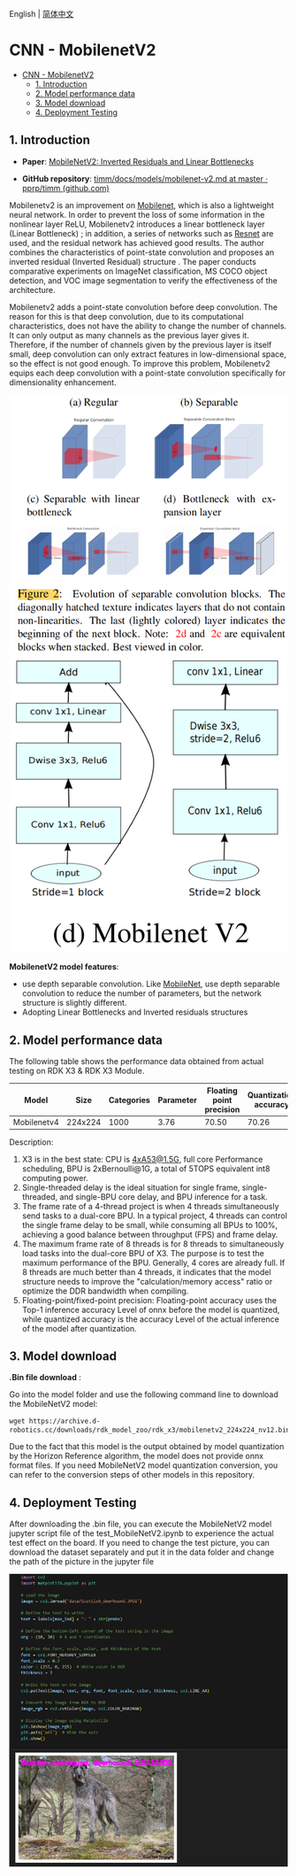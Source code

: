 English | [简体中文](./README_cn.md)

# CNN - MobilenetV2

- [CNN - MobilenetV2](#cnn---mobilenetv2)
  - [1. Introduction](#1-introduction)
  - [2. Model performance data](#2-model-performance-data)
  - [3. Model download](#3-model-download)
  - [4. Deployment Testing](#4-deployment-testing)


## 1. Introduction

- **Paper**: [MobileNetV2: Inverted Residuals and Linear Bottlenecks](https://arxiv.org/abs/1801.04381)

- **GitHub repository**: [timm/docs/models/mobilenet-v2.md at master · pprp/timm (github.com)](https://github.com/pprp/timm/blob/master/docs/models/mobilenet-v2.md)

Mobilenetv2 is an improvement on [Mobilenet](../MobileNet/README.md), which is also a lightweight neural network. In order to prevent the loss of some information in the nonlinear layer ReLU, Mobilenetv2 introduces a linear bottleneck layer (Linear Bottleneck) ; in addition, a series of networks such as [Resnet](../ResNet/README.md) are used, and the residual network has achieved good results. The author combines the characteristics of point-state convolution and proposes an inverted residual (Inverted Residual) structure . The paper conducts comparative experiments on ImageNet classification, MS COCO object detection, and VOC image segmentation to verify the effectiveness of the architecture.

Mobilenetv2 adds a point-state convolution before deep convolution. The reason for this is that deep convolution, due to its computational characteristics, does not have the ability to change the number of channels. It can only output as many channels as the previous layer gives it. Therefore, if the number of channels given by the previous layer is itself small, deep convolution can only extract features in low-dimensional space, so the effect is not good enough. To improve this problem, Mobilenetv2 equips each deep convolution with a point-state convolution specifically for dimensionality enhancement.

![](./data/seperated_conv.png)
![](./data/mobilenetv2_architecture.png)

**MobilenetV2 model features**:


- use depth separable convolution. Like [MobileNet](../Mobilenet/README.md), use depth separable convolution to reduce the number of parameters, but the network structure is slightly different.
- Adopting Linear Bottlenecks and Inverted residuals structures


## 2. Model performance data

The following table shows the performance data obtained from actual testing on RDK X3 & RDK X3 Module. 

| Model       | Size    | Categories | Parameter | Floating point precision | Quantization accuracy | Latency/throughput (single-threaded) | Latency/throughput (multi-threaded) | Frame rate(FPS) |
| ----------- | ------- | ---------- | --------- | ------------------------ | --------------------- | ------------------------------------ | ----------------------------------- | --------------- |
| Mobilenetv4 | 224x224 | 1000 | 3.76   | 70.50 | 70.26 | 1.43        | 2.96        | 1309.17 |

Description:
1. X3 is in the best state: CPU is 4xA53@1.5G, full core Performance scheduling, BPU is 2xBernoulli@1G, a total of 5TOPS equivalent int8 computing power.
2. Single-threaded delay is the ideal situation for single frame, single-threaded, and single-BPU core delay, and BPU inference for a task.
3. The frame rate of a 4-thread project is when 4 threads simultaneously send tasks to a dual-core BPU. In a typical project, 4 threads can control the single frame delay to be small, while consuming all BPUs to 100%, achieving a good balance between throughput (FPS) and frame delay.
4. The maximum frame rate of 8 threads is for 8 threads to simultaneously load tasks into the dual-core BPU of X3. The purpose is to test the maximum performance of the BPU. Generally, 4 cores are already full. If 8 threads are much better than 4 threads, it indicates that the model structure needs to improve the "calculation/memory access" ratio or optimize the DDR bandwidth when compiling.
5. Floating-point/fixed-point precision: Floating-point accuracy uses the Top-1 inference accuracy Level of onnx before the model is quantized, while quantized accuracy is the accuracy Level of the actual inference of the model after quantization.


## 3. Model download

**.Bin file download** :

Go into the model folder and use the following command line to download the MobileNetV2 model:

```shell
wget https://archive.d-robotics.cc/downloads/rdk_model_zoo/rdk_x3/mobilenetv2_224x224_nv12.bin
```

Due to the fact that this model is the output obtained by model quantization by the Horizon Reference algorithm, the model does not provide onnx format files. If you need MobileNetV2 model quantization conversion, you can refer to the conversion steps of other models in this repository.

## 4. Deployment Testing

After downloading the .bin file, you can execute the MobileNetV2 model jupyter script file of the test_MobileNetV2.ipynb to experience the actual test effect on the board. If you need to change the test picture, you can download the dataset separately and put it in the data folder and change the path of the picture in the jupyter file

![](./data/inference.png)

